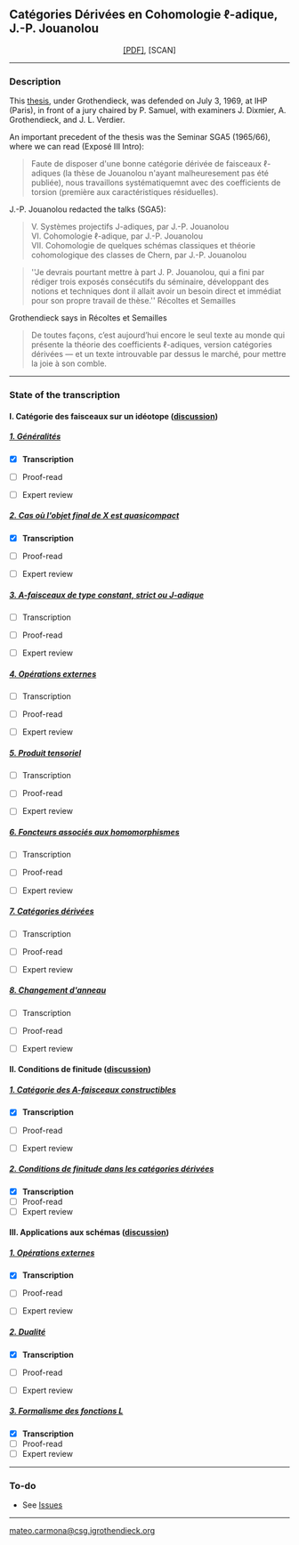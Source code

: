 ## Catégories Dérivées en Cohomologie $\ell$-adique, J.-P. Jouanolou

<p align="center">
  <a href="https://github.com/carmonamateo/Jouanolou/raw/main/CDCAJ.pdf" target="_blank">[PDF]</a>, [SCAN]
</p>

---

### Description

This [thesis](https://www.genealogy.math.ndsu.nodak.edu/id.php?id=90399), under Grothendieck, was defended on July 3, 1969, at IHP (Paris), in front of a jury chaired by P. Samuel, with examiners J. Dixmier, A. Grothendieck, and J. L. Verdier. <br>

An important precedent of the thesis was the Seminar SGA5 (1965/66), where we can read (Exposé III Intro):
> Faute de disposer d'une bonne catégorie dérivée de faisceaux $\ell$-adiques (la thèse de Jouanolou n'ayant malheuresement pas été publiée), nous travaillons systématiquemnt avec des coefficients de torsion (première aux caractéristiques résiduelles).

J.-P. Jouanolou redacted the talks (SGA5):
> V. Systèmes projectifs J-adiques, par J.-P. Jouanolou <br>
> VI. Cohomologie $\ell$-adique, par J.-P. Jouanolou <br>
> VII. Cohomologie de quelques schémas classiques et théorie cohomologique des classes de Chern, par J.-P. Jouanolou

> ''Je devrais pourtant mettre à part J. P. Jouanolou, qui a fini par rédiger trois exposés consécutifs du séminaire, développant des notions et techniques dont il allait avoir un besoin direct et immédiat pour son propre travail de thèse.'' Récoltes et Semailles

Grothendieck says in Récoltes et Semailles
> De toutes façons, c’est aujourd’hui encore le seul texte au monde qui présente la théorie des coefficients $\ell$-adiques, version catégories dérivées — et un texte introuvable par dessus le marché, pour mettre la joie à son comble.

---

### State of the transcription

#### I. Catégorie des faisceaux sur un idéotope ([discussion](https://github.com/carmonamateo/Jouanolou/issues/5))

##### [1. Généralités](https://github.com/carmonamateo/Jouanolou/blob/main/I/I.1.tex)
- [x] **Transcription**
- [ ] Proof-read
- [ ] Expert review


##### [2. Cas où l'objet final de X est quasicompact](https://github.com/carmonamateo/Jouanolou/blob/main/I/I.2.tex)
- [x] **Transcription**
- [ ] Proof-read
- [ ] Expert review


##### [3. A-faisceaux de type constant, strict ou J-adique](https://github.com/carmonamateo/Jouanolou/blob/main/I/I.3.tex)
- [ ] Transcription
- [ ] Proof-read
- [ ] Expert review


##### [4. Opérations externes](https://github.com/carmonamateo/Jouanolou/blob/main/I/I.4.tex)
- [ ] Transcription
- [ ] Proof-read
- [ ] Expert review


##### [5. Produit tensoriel](https://github.com/carmonamateo/Jouanolou/blob/main/I/I.5.tex)
- [ ] Transcription
- [ ] Proof-read
- [ ] Expert review


##### [6. Foncteurs associés aux homomorphismes](https://github.com/carmonamateo/Jouanolou/blob/main/I/I.6.tex)
- [ ] Transcription
- [ ] Proof-read
- [ ] Expert review


##### [7. Catégories dérivées](https://github.com/carmonamateo/Jouanolou/blob/main/I/I.7.tex)
- [ ] Transcription
- [ ] Proof-read
- [ ] Expert review


##### [8. Changement d'anneau](https://github.com/carmonamateo/Jouanolou/blob/main/I/I.8.tex)
- [ ] Transcription
- [ ] Proof-read
- [ ] Expert review


#### II. Conditions de finitude ([discussion](https://github.com/carmonamateo/Jouanolou/issues/4))

##### [1. Catégorie des A-faisceaux constructibles](https://github.com/carmonamateo/Jouanolou/blob/main/II/II.1.tex)
- [x] **Transcription**
- [ ] Proof-read
- [ ] Expert review


##### [2. Conditions de finitude dans les catégories dérivées](https://github.com/carmonamateo/Jouanolou/blob/main/II/II.2.tex)
- [x] **Transcription**
- [ ] Proof-read
- [ ] Expert review

#### III. Applications aux schémas ([discussion](https://github.com/carmonamateo/Jouanolou/issues/3))

##### [1. Opérations externes](https://github.com/carmonamateo/Jouanolou/blob/main/III/III.1.tex)
- [x] **Transcription**
- [ ] Proof-read
- [ ] Expert review


##### [2. Dualité](https://github.com/carmonamateo/Jouanolou/blob/main/III/III.2.tex)
- [x] **Transcription**
- [ ] Proof-read
- [ ] Expert review


##### [3. Formalisme des fonctions L](https://github.com/carmonamateo/Jouanolou/blob/main/III/III.3.tex)
- [x] **Transcription**
- [ ] Proof-read
- [ ] Expert review

---

### To-do

- See [Issues](https://github.com/carmonamateo/Jouanolou/issues)


---

mateo.carmona@csg.igrothendieck.org
